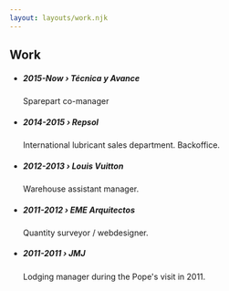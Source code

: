 ```yaml
---
layout: layouts/work.njk
---
```


## Work

<ul>
<li><h5>2015-Now › Técnica y Avance</h5>
<p>Sparepart co-manager</p></li>
	<li><h5>2014-2015 › Repsol</h5>
<p>International lubricant sales department. Backoffice.</p></li>
	<li><h5>2012-2013 › Louis Vuitton</h5>
<p>Warehouse assistant manager.</p></li>
	<li><h5>2011-2012 › EME Arquitectos</h5>
<p>Quantity surveyor / webdesigner.</p></li>
	<li><h5>2011-2011 › JMJ</h5>
<p>Lodging manager during the Pope's visit in 2011.</p>
</li>
</ul>